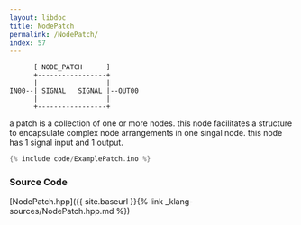```yaml
---
layout: libdoc
title: NodePatch
permalink: /NodePatch/
index: 57
---
```


          [ NODE_PATCH      ]       
          +-----------------+       
          |                 |       
    IN00--| SIGNAL   SIGNAL |--OUT00
          |                 |       
          +-----------------+       

a patch is a collection of one or more nodes. this node facilitates a structure to encapsulate complex node arrangements in one singal node. this node has 1 signal input and 1 output.


```c
{% include code/ExamplePatch.ino %}
```

### Source Code

[NodePatch.hpp]({{ site.baseurl }}{% link _klang-sources/NodePatch.hpp.md %})

